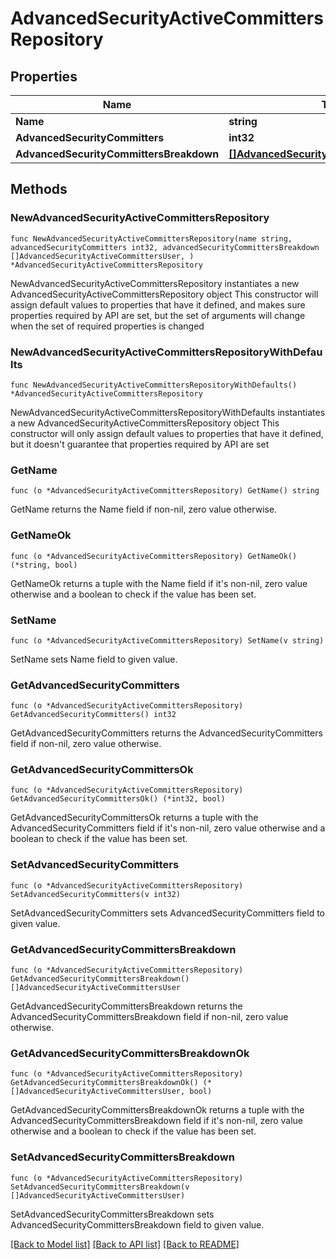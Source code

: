# AdvancedSecurityActiveCommittersRepository

## Properties

Name | Type | Description | Notes
------------ | ------------- | ------------- | -------------
**Name** | **string** |  | 
**AdvancedSecurityCommitters** | **int32** |  | 
**AdvancedSecurityCommittersBreakdown** | [**[]AdvancedSecurityActiveCommittersUser**](AdvancedSecurityActiveCommittersUser.md) |  | 

## Methods

### NewAdvancedSecurityActiveCommittersRepository

`func NewAdvancedSecurityActiveCommittersRepository(name string, advancedSecurityCommitters int32, advancedSecurityCommittersBreakdown []AdvancedSecurityActiveCommittersUser, ) *AdvancedSecurityActiveCommittersRepository`

NewAdvancedSecurityActiveCommittersRepository instantiates a new AdvancedSecurityActiveCommittersRepository object
This constructor will assign default values to properties that have it defined,
and makes sure properties required by API are set, but the set of arguments
will change when the set of required properties is changed

### NewAdvancedSecurityActiveCommittersRepositoryWithDefaults

`func NewAdvancedSecurityActiveCommittersRepositoryWithDefaults() *AdvancedSecurityActiveCommittersRepository`

NewAdvancedSecurityActiveCommittersRepositoryWithDefaults instantiates a new AdvancedSecurityActiveCommittersRepository object
This constructor will only assign default values to properties that have it defined,
but it doesn't guarantee that properties required by API are set

### GetName

`func (o *AdvancedSecurityActiveCommittersRepository) GetName() string`

GetName returns the Name field if non-nil, zero value otherwise.

### GetNameOk

`func (o *AdvancedSecurityActiveCommittersRepository) GetNameOk() (*string, bool)`

GetNameOk returns a tuple with the Name field if it's non-nil, zero value otherwise
and a boolean to check if the value has been set.

### SetName

`func (o *AdvancedSecurityActiveCommittersRepository) SetName(v string)`

SetName sets Name field to given value.


### GetAdvancedSecurityCommitters

`func (o *AdvancedSecurityActiveCommittersRepository) GetAdvancedSecurityCommitters() int32`

GetAdvancedSecurityCommitters returns the AdvancedSecurityCommitters field if non-nil, zero value otherwise.

### GetAdvancedSecurityCommittersOk

`func (o *AdvancedSecurityActiveCommittersRepository) GetAdvancedSecurityCommittersOk() (*int32, bool)`

GetAdvancedSecurityCommittersOk returns a tuple with the AdvancedSecurityCommitters field if it's non-nil, zero value otherwise
and a boolean to check if the value has been set.

### SetAdvancedSecurityCommitters

`func (o *AdvancedSecurityActiveCommittersRepository) SetAdvancedSecurityCommitters(v int32)`

SetAdvancedSecurityCommitters sets AdvancedSecurityCommitters field to given value.


### GetAdvancedSecurityCommittersBreakdown

`func (o *AdvancedSecurityActiveCommittersRepository) GetAdvancedSecurityCommittersBreakdown() []AdvancedSecurityActiveCommittersUser`

GetAdvancedSecurityCommittersBreakdown returns the AdvancedSecurityCommittersBreakdown field if non-nil, zero value otherwise.

### GetAdvancedSecurityCommittersBreakdownOk

`func (o *AdvancedSecurityActiveCommittersRepository) GetAdvancedSecurityCommittersBreakdownOk() (*[]AdvancedSecurityActiveCommittersUser, bool)`

GetAdvancedSecurityCommittersBreakdownOk returns a tuple with the AdvancedSecurityCommittersBreakdown field if it's non-nil, zero value otherwise
and a boolean to check if the value has been set.

### SetAdvancedSecurityCommittersBreakdown

`func (o *AdvancedSecurityActiveCommittersRepository) SetAdvancedSecurityCommittersBreakdown(v []AdvancedSecurityActiveCommittersUser)`

SetAdvancedSecurityCommittersBreakdown sets AdvancedSecurityCommittersBreakdown field to given value.



[[Back to Model list]](../README.md#documentation-for-models) [[Back to API list]](../README.md#documentation-for-api-endpoints) [[Back to README]](../README.md)


